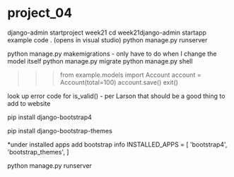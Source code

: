 # project_04

django-admin startproject week21
cd week21django-admin startapp example
code . (opens in visual studio)
python manage.py runserver

python manage.py makemigrations - only have to do when I change the model itself
python manage.py migrate
python manage.py shell

>>> from example.models import Account
>>> account = Account(total=100)
>>> account.save()
exit()

look up error code for is_valid() - per Larson that should be a good thing to add to website


pip install django-bootstrap4

pip install django-bootstrap-themes

*under installed apps add bootstrap info
INSTALLED_APPS = [
    'bootstrap4',
    'bootstrap_themes',
]

python manage.py runserver